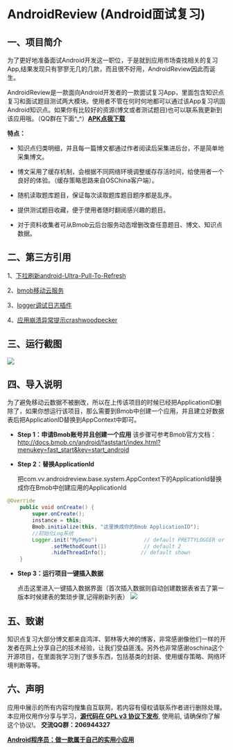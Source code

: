 #  AndroidReview (Android面试复习) #

## 一、项目简介 ##

为了更好地准备面试Android开发这一职位，于是就到应用市场查找相关的复习App,结果发现只有寥寥无几的几款，而且很不好用，AndroidReview因此而诞生。

AndroidReview是一款面向Android开发者的一款面试复习App，里面包含知识点复习和面试题目测试两大模块。使用者不管在何时何地都可以通过该App复习巩固Android知识点。如果你有比较好的资源(博文或者测试题目)也可以联系我更新到该应用哦。（QQ群在下面^_^）**[APK点我下载](https://github.com/envyfan/AndroidReview/blob/master/apk/v1.0.1.apk?raw=true)**

**特点：**
* 知识点归类明细，并且每一篇博文都通过作者阅读后采集进后台，不是简单地采集博文。

* 博文采用了缓存机制，会根据不同网络环境调整缓存存活时间，给使用者一个良好的体验。（缓存策略思路来自OSChina客户端）。

* 随机读取题库题目，保证每次读取题库题目题序都是乱序。

* 提供测试题目收藏，便于使用者随时翻阅感兴趣的题目。

* 对于资料收集者可从Bmob云后台服务动态增删改查任意题目、博文、知识点数据。

## 二、第三方引用 ##

1、[下拉刷新android-Ultra-Pull-To-Refresh](https://github.com/liaohuqiu/android-Ultra-Pull-To-Refresh)

2、[bmob移动云服务](http://www.bmob.cn/)

3、[logger调试日志插件](https://github.com/orhanobut/logger)

4、[应用崩溃异常提示crashwoodpecker](https://github.com/drakeet/CrashWoodpecker)

## 三、运行截图 ##

![](https://github.com/envyfan/AndroidReview/blob/master/pic/v110.png?raw=true)

## 四、导入说明 ##

为了避免移动云数据不被删改，所以在上传该项目的时候已经把ApplicationID删除了，如果你想运行该项目，那么需要到Bmob中创建一个应用，并且建立好数据表后把ApplicationID替换到AppContext中即可。
* **Step 1：申请Bmob账号并且创建一个应用**
 该步骤可参考Bmob官方文档：
 http://docs.bmob.cn/android/faststart/index.html?menukey=fast_start&key=start_android

* **Step 2：替换ApplicationId**

	把com.vv.androidreview.base.system.AppContext下的ApplicationId替换成你在Bmob中创建应用的ApplicationId
```java
@Override
    public void onCreate() {
        super.onCreate();
        instance = this;
        Bmob.initialize(this, "这里换成你的Bmob ApplicationID");
        //初始化Log系统
        Logger.init("MyDemo")               // default PRETTYLOGGER or use just init()
              .setMethodCount(1)            // default 2
              .hideThreadInfo();           // default shown
    }
```
* **Step 3：运行项目一键插入数据**

	点击这里进入一键插入数据界面（首次插入数据则自动创建数据表省去了第一版本时候建表的繁琐步骤,记得刷新列表）
	![](https://github.com/envyfan/AndroidReview/blob/master/pic/23d.png?raw=true)

## 五、致谢 ##
知识点复习大部分博文都来自鸿洋、郭林等大神的博客，非常感谢像他们一样的开发者在网上分享自己的技术经验，让我们受益匪浅。另外也非常感谢oschina这个开源项目，在里面我学习到了很多东西，包括基类的封装、使用缓存策略、网络环境判断等等。

## 六、声明 ##
应用中展示的所有内容均搜集自互联网，若内容有侵权请联系作者进行删除处理。本应用仅用作分享与学习，[**源代码在 GPL v3 协议下发布**](https://github.com/envyfan/AndroidReview/blob/master/LICENSE), 使用前, 请确保你了解这个协议!。
**交流QQ群：206944327**

[**Android程序员：做一款属于自己的实用小应用**](http://www.v-sounds.com/2016/03/11/作品/做一款属于自己的实用小应用/)
